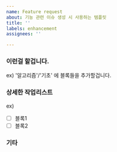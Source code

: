 ```yaml
---
name: Feature request
about: 기능 관련 이슈 생성 시 사용하는 템플릿
title: ''
labels: enhancement
assignees: ''

---
```


### **이런걸 할겁니다.**
ex) '알고리즘'/'기초' 에 블록들을 추가할겁니다.

### **상세한 작업리스트**
ex)
- [ ] 블록1
- [ ] 블록2

### **기타**
